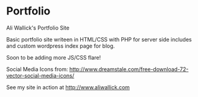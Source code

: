 # Portfolio
Ali Wallick's Portfolio Site

Basic portfolio site writeen in HTML/CSS with PHP for server side includes and custom wordpress index page for blog. 

Soon to be adding more JS/CSS flare!

Social Media Icons from: http://www.dreamstale.com/free-download-72-vector-social-media-icons/

See my site in action at http://www.aliwallick.com
